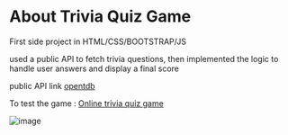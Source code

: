 # About Trivia Quiz Game

First side project in HTML/CSS/BOOTSTRAP/JS

used a public API to fetch trivia questions, then implemented the logic to handle user answers and display a final score

public API link [opentdb](https://opentdb.com)

To test the game : [Online trivia quiz game](https://zakarya-mks.github.io/trivia-quiz-game)

![image](https://user-images.githubusercontent.com/59210574/83785660-8cbabc80-a689-11ea-9b90-33c50ab5ae95.png)
